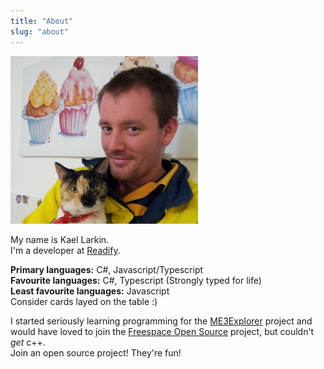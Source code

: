 ```yaml
---
title: "About"
slug: "about"
---
```


<img class="about-pic" src="Headshot.jpg" alt="My delightful face and cat" width="300"/>

My name is Kael Larkin.  
I'm a developer at [Readify](https://readify.net).  

**Primary languages:** C#, Javascript/Typescript  
**Favourite languages:** C#, Typescript (Strongly typed for life)  
**Least favourite languages:** Javascript  
Consider cards layed on the table :)  

I started seriously learning programming for the [ME3Explorer](https://github.com/ME3Explorer/ME3Explorer) project and would have loved to join the [Freespace Open Source](http://scp.indiegames.us/) project, but couldn't *get* c++.  
Join an open source project! They're fun!